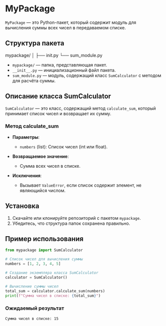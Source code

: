 # MyPackage

`MyPackage` — это Python-пакет, который содержит модуль для вычисления суммы всех чисел в передаваемом списке.

## Структура пакета

mypackage/ │ ├── init.py └── sum_module.py


- `mypackage/` — папка, представляющая пакет.
- `__init__.py` — инициализационный файл пакета.
- `sum_module.py` — модуль, содержащий класс `SumCalculator` с методом для расчёта суммы.

## Описание класса SumCalculator

`SumCalculator` — это класс, содержащий метод `calculate_sum`, который принимает список чисел и возвращает их сумму.

### Метод calculate_sum

- **Параметры**: 
  - `numbers` (list): Список чисел (int или float).
  
- **Возвращаемое значение**: 
  - Сумма всех чисел в списке.

- **Исключения**:
  - Вызывает `ValueError`, если список содержит элемент, не являющийся числом.

## Установка

1. Скачайте или клонируйте репозиторий с пакетом `mypackage`.
2. Убедитесь, что структура папок сохранена правильно.

## Пример использования

```python
from mypackage import SumCalculator

# Список чисел для вычисления суммы
numbers = [1, 2, 3, 4, 5]

# Создание экземпляра класса SumCalculator
calculator = SumCalculator()

# Вычисление суммы чисел
total_sum = calculator.calculate_sum(numbers)
print(f"Сумма чисел в списке: {total_sum}")
```

### Ожидаемый результат
```
Сумма чисел в списке: 15

```

